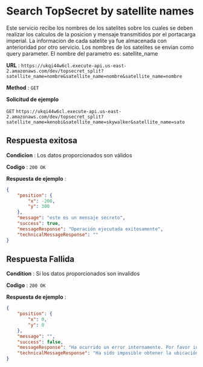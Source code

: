 # Search TopSecret by satellite names 

Este servicio recibe los nombres de los satelites sobre los cuales se deben realizar los calculos de la posicion y mensaje transmitidos por el portacarga imperial. La informacion de cada satelite ya fue almacenada con anterioridad por otro servicio. Los nombres de los satelites se envian como query parameter. El nombre del parametro es: satellite_name

**URL** : `https://ukqi44w6cl.execute-api.us-east-2.amazonaws.com/dev/topsecret_split?satellite_name=nombre&satellite_name=nombre&satellite_name=nombre`

**Method** : `GET`

**Solicitud de ejemplo**

`GET` `https://ukqi44w6cl.execute-api.us-east-2.amazonaws.com/dev/topsecret_split?satellite_name=kenobi&satellite_name=skywalker&satellite_name=sato`

## Respuesta exitosa

**Condicion** : Los datos proporcionados son válidos

**Codigo** : `200 OK`

**Respuesta de ejemplo** :

```json
{
    "position": {
        "x": -200,
        "y": 300
    },
    "message": "este es un mensaje secreto",
    "success": true,
    "messageResponse": "Operación ejecutada exitosamente",
    "technicalMessageResponse": ""
}
```

## Respuesta Fallida

**Condition** : Si los datos proporcionados son invalidos

**Codigo** : `200 OK`

**Respuesta de ejemplo** :

```json
{
    "position": {
        "x": 0,
        "y": 0
    },
    "message": "",
    "success": false,
    "messageResponse": "Ha ocurrido un error internamente. Por favor intente mas tarde",
    "technicalMessageResponse": "Ha sido imposible obtener la ubicación del satélite imperial"
}
```